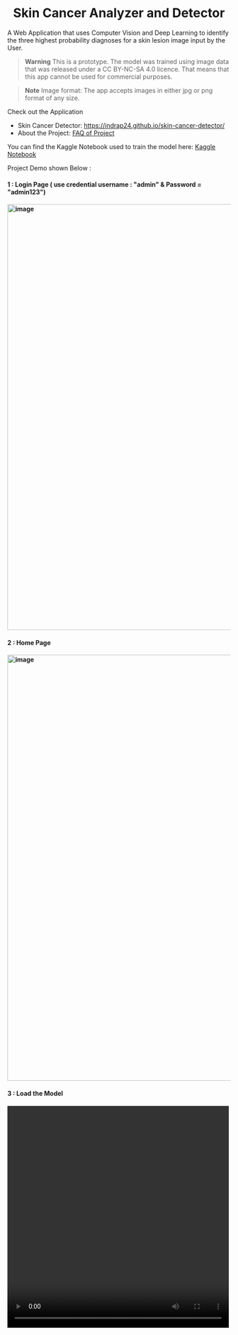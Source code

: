 <h1 align=center> Skin Cancer Analyzer and Detector </h1>

A Web Application that uses Computer Vision and Deep Learning to identify the three highest probability diagnoses for a skin lesion image input by the User.

> **Warning**
> This is a prototype.  The model was trained using image data that was released under a CC BY-NC-SA 4.0 licence. That means that this app cannot be used for commercial purposes.

> **Note**
> Image format: The app accepts images in either jpg or png format of any size.

Check out the Application
  - Skin Cancer Detector: https://indrap24.github.io/skin-cancer-detector/
  - About the Project: [FAQ of Project](https://github.com/adarshgupta0040/Skin-Cancer-Detection-Using-CNN/blob/master/faq.html)

You can find the Kaggle Notebook used to train the model here: [Kaggle Notebook ](https://github.com/adarshgupta0040/Skin-Cancer-Detection-Using-CNN/blob/master/sc_detector/notebooks/using-mobilenet-keras.ipynb)

Project Demo shown Below :
<h4> 1 : Login Page ( use credential username : "admin" & Password = "admin123") <h4>
<img width="960" alt="image" src="https://github.com/adarshgupta0040/Skin-Cancer-Detection-Using-CNN/assets/73924145/dcb4c14d-fa70-4d82-b64b-c51d8358286f">

<h4> 2 : Home Page <h4>
<img width="960" alt="image" src="https://github.com/adarshgupta0040/Skin-Cancer-Detection-Using-CNN/assets/73924145/57c3583d-195c-4e94-970a-b6189c76aa9c">

<h4> 3 : Load the Model <h4>
  <video width="500px" height="500px"
        controls="controls"/>
         
        <source src="[vid.mp4](https://drive.google.com/file/d/123g4L2-3rU4X70XgZ7K656HbVNJsCXK4/view?usp=sharing)"
            type="video/mp4">
    </video>



